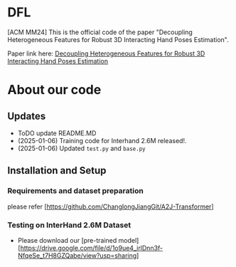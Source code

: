 # DFL
[ACM MM24] This is the official code of the paper "Decoupling Heterogeneous Features for Robust 3D Interacting Hand Poses Estimation".

Paper link here: [Decoupling Heterogeneous Features for Robust 3D Interacting Hand Poses Estimation](https://dl.acm.org/doi/10.1145/3664647.3681068)

# About our code 

## Updates 
* ToDO update README.MD
* (2025-01-06) Training code  for Interhand 2.6M released!.
* (2025-01-06) Updated `test.py` and `base.py`


## Installation and Setup
### Requirements and dataset preparation
please refer [https://github.com/ChanglongJiangGit/A2J-Transformer]


### Testing on InterHand 2.6M Dataset
* Please download our [pre-trained model][https://drive.google.com/file/d/1o9ue4_irlDnn3f-NfqeSe_t7H8GZQabe/view?usp=sharing]


